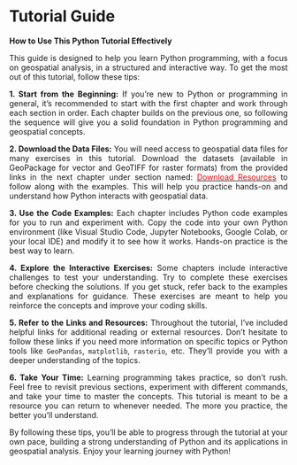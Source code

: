 # Tutorial Guide

<style> p { text-align: justify; } </style>

**How to Use This Python Tutorial Effectively**

This guide is designed to help you learn Python programming, with a focus on geospatial analysis, in a structured and interactive way. To get the most out of this tutorial, follow these tips:

**1. Start from the Beginning:**
If you’re new to Python or programming in general, it’s recommended to start with the first chapter and work through each section in order. Each chapter builds on the previous one, so following the sequence will give you a solid foundation in Python programming and geospatial concepts.

**2. Download the Data Files:**
You will need access to geospatial data files for many exercises in this tutorial. Download the datasets (available in GeoPackage for vector and GeoTIFF for raster formats) from the provided links in the next chapter under section named: [<span style="color:red">Download Resources</span>](https://ohm-np.github.io/Python_tutorial/getting_started.html#download-resources) to follow along with the examples. This will help you practice hands-on and understand how Python interacts with geospatial data.

**3. Use the Code Examples:**
Each chapter includes Python code examples for you to run and experiment with. Copy the code into your own Python environment (like Visual Studio Code, Jupyter Notebooks, Google Colab, or your local IDE) and modify it to see how it works. Hands-on practice is the best way to learn.

**4. Explore the Interactive Exercises:**
Some chapters include interactive challenges to test your understanding. Try to complete these exercises before checking the solutions. If you get stuck, refer back to the examples and explanations for guidance. These exercises are meant to help you reinforce the concepts and improve your coding skills.

**5. Refer to the Links and Resources:**
Throughout the tutorial, I’ve included helpful links for additional reading or external resources. Don’t hesitate to follow these links if you need more information on specific topics or Python tools like `GeoPandas`, `matplotlib`, `rasterio`, etc. They’ll provide you with a deeper understanding of the topics.

**6. Take Your Time:**
Learning programming takes practice, so don’t rush. Feel free to revisit previous sections, experiment with different commands, and take your time to master the concepts. This tutorial is meant to be a resource you can return to whenever needed. The more you practice, the better you’ll understand.

By following these tips, you’ll be able to progress through the tutorial at your own pace, building a strong understanding of Python and its applications in geospatial analysis. Enjoy your learning journey with Python!

